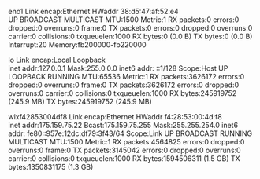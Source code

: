 eno1      Link encap:Ethernet  HWaddr 38:d5:47:af:52:e4  
          UP BROADCAST MULTICAST  MTU:1500  Metric:1
          RX packets:0 errors:0 dropped:0 overruns:0 frame:0
          TX packets:0 errors:0 dropped:0 overruns:0 carrier:0
          collisions:0 txqueuelen:1000 
          RX bytes:0 (0.0 B)  TX bytes:0 (0.0 B)
          Interrupt:20 Memory:fb200000-fb220000 

lo        Link encap:Local Loopback  
          inet addr:127.0.0.1  Mask:255.0.0.0
          inet6 addr: ::1/128 Scope:Host
          UP LOOPBACK RUNNING  MTU:65536  Metric:1
          RX packets:3626172 errors:0 dropped:0 overruns:0 frame:0
          TX packets:3626172 errors:0 dropped:0 overruns:0 carrier:0
          collisions:0 txqueuelen:1000 
          RX bytes:245919752 (245.9 MB)  TX bytes:245919752 (245.9 MB)

wlxf42853004df8 Link encap:Ethernet  HWaddr f4:28:53:00:4d:f8  
          inet addr:175.159.75.22  Bcast:175.159.75.255  Mask:255.255.254.0
          inet6 addr: fe80::957e:12dc:df79:3f43/64 Scope:Link
          UP BROADCAST RUNNING MULTICAST  MTU:1500  Metric:1
          RX packets:4564825 errors:0 dropped:0 overruns:0 frame:0
          TX packets:3145042 errors:0 dropped:0 overruns:0 carrier:0
          collisions:0 txqueuelen:1000 
          RX bytes:1594506311 (1.5 GB)  TX bytes:1350831175 (1.3 GB)

